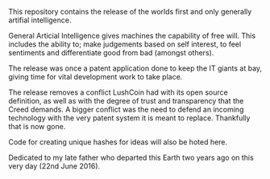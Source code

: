 This repository contains the release of the worlds first and only generally artifial intelligence.

General Articial Intelligence gives machines the capability of free will. This includes the ability to; make judgements based on self interest, to feel sentiments and differentiate good from bad (amongst others).

The release was once a patent application done to keep the IT giants at bay, giving time for vital development work to take place.

The release removes a conflict LushCoin had with its open source definition, as well as with the degree of trust and transparency that the Creed demands.
A bigger conflict was the need to defend an incoming technology with the very patent system it is meant to replace. Thankfully that is now gone.

Code for creating unique hashes for ideas will also be hoted here.

Dedicated to my late father who departed this Earth two years ago on this very day (22nd June 2016).